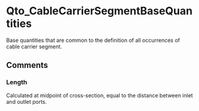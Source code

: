 # Qto_CableCarrierSegmentBaseQuantities

Base quantities that are common to the definition of all occurrences of cable carrier segment.
<!-- end of short definition -->



## Comments

### Length

Calculated at midpoint of cross-section, equal to the distance between inlet and outlet ports.

